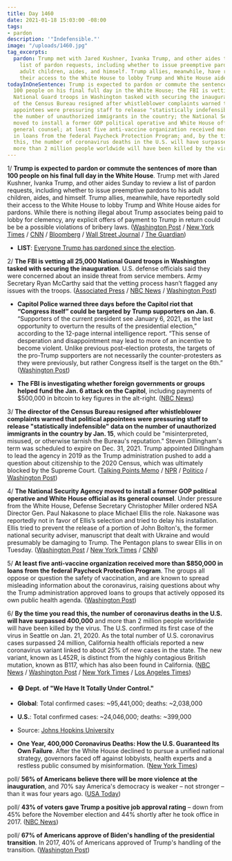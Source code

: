 ```yaml
---
title: Day 1460
date: 2021-01-18 15:03:00 -08:00
tags:
- pardon
description: '"Indefensible."'
image: "/uploads/1460.jpg"
tag_excerpts:
  pardon: Trump met with Jared Kushner, Ivanka Trump, and other aides to review a
    list of pardon requests, including whether to issue preemptive pardons to his
    adult children, aides, and himself. Trump allies, meanwhile, have reportedly sold
    their access to the White House to lobby Trump and White House aides for pardons.
todayInOneSentence: Trump is expected to pardon or commute the sentences of more than
  100 people on his final full day in the White House; the FBI is vetting all 25,000
  National Guard troops in Washington tasked with securing the inauguration; the director
  of the Census Bureau resigned after whistleblower complaints warned that political
  appointees were pressuring staff to release "statistically indefensible" data on
  the number of unauthorized immigrants in the country; the National Security Agency
  moved to install a former GOP political operative and White House official as its
  general counsel; at least five anti-vaccine organization received more than $850,000
  in loans from the federal Paycheck Protection Program; and, by the time you read
  this, the number of coronavirus deaths in the U.S. will have surpassed 400,000 and
  more than 2 million people worldwide will have been killed by the virus
---
```


1/ **Trump is expected to pardon or commute the sentences of more than 100 people on his final full day in the White House**. Trump met with Jared Kushner, Ivanka Trump, and other aides Sunday to review a list of pardon requests, including whether to issue preemptive pardons to his adult children, aides, and himself. Trump allies, meanwhile, have reportedly sold their access to the White House to lobby Trump and White House aides for pardons. While there is nothing illegal about Trump associates being paid to lobby for clemency, any explicit offers of payment to Trump in return could be be a possible violations of bribery laws. ([Washington Post](https://www.washingtonpost.com/politics/trump-pardons-final-days/2021/01/17/7a57969c-5905-11eb-a976-bad6431e03e2_story.html) / [New York Times](https://www.nytimes.com/2021/01/17/us/politics/trump-pardons.html) / [CNN](https://www.cnn.com/2021/01/17/politics/trump-pardons-expected/index.html) / [Bloomberg](https://www.bloomberg.com/news/articles/2021-01-18/trump-white-house-steers-away-from-controversial-pardon-himself?srnd=premium&sref=MIBMEEoj) / [Wall Street Journal](https://www.wsj.com/articles/trump-weighs-many-pardons-as-presidency-winds-down-11611002181?mod=hp_lead_pos5) / [The Guardian](https://www.theguardian.com/us-news/2021/jan/18/trump-warned-against-self-pardon-white-house-officials-reports))

* **LIST**: [Everyone Trump has pardoned since the election](https://www.washingtonpost.com/politics/2020/12/23/trump-pardons-list/?arc404=true).

2/ **The FBI is vetting all 25,000 National Guard troops in Washington tasked with securing the inauguration**. U.S. defense officials said they were concerned about an inside threat from service members.   Army Secretary Ryan McCarthy said that the vetting process hasn’t flagged any issues with the troops. ([Associated Press](https://apnews.com/article/biden-inauguration-joe-biden-capitol-siege-politics-ap-top-news-ab877d14bc97682973add2acd514218e) / [NBC News](https://www.nbcnews.com/news/military/fbi-vetting-service-members-ahead-inauguration-amid-reported-fears-insider-n1254574) / [Washington Post](https://www.washingtonpost.com/national-security/military-inauguration-extremist-threat/2021/01/17/ed8885ba-593a-11eb-aaad-93988621dd28_story.html))

* **Capitol Police warned three days before the Capitol riot that “Congress itself” could be targeted by Trump supporters on Jan. 6**. “Supporters of the current president see January 6, 2021, as the last opportunity to overturn the results of the presidential election,” according to the 12-page internal intelligence report. “This sense of desperation and disappointment may lead to more of an incentive to become violent. Unlike previous post-election protests, the targets of the pro-Trump supporters are not necessarily the counter-protesters as they were previously, but rather Congress itself is the target on the 6th.” ([Washington Post](https://www.washingtonpost.com/politics/capitol-police-intelligence-warning/2021/01/15/c8b50744-5742-11eb-a08b-f1381ef3d207_story.html))

* **The FBI is investigating whether foreign governments or groups helped fund the Jan. 6 attack on the Capitol**, including payments of $500,000 in bitcoin to key figures in the alt-right. ([NBC News](https://www.nbcnews.com/politics/national-security/fbi-probing-if-foreign-governments-groups-funded-extremists-who-helped-n1254525))

3/ **The director of the Census Bureau resigned after whistleblower complaints warned that political appointees were pressuring staff to release "statistically indefensible" data on the number of unauthorized immigrants in the country by Jan. 15**, which could be "misinterpreted, misused, or otherwise tarnish the Bureau's reputation." Steven Dillingham's term was scheduled to expire on Dec. 31, 2021. Trump appointed Dillingham to lead the agency in 2019 as the Trump administration pushed to add a question about citizenship to the 2020 Census, which was ultimately blocked by the Supreme Court. ([Talking Points Memo](https://talkingpointsmemo.com/news/census-director-dillingham-resignation) / [NPR](https://www.npr.org/2021/01/18/957302276/trumps-census-director-to-quit-after-trying-to-rush-out-indefensible-report) / [Politico](https://www.politico.com/news/2021/01/18/census-bureau-director-stepping-down-460218) / [Washington Post](https://www.washingtonpost.com/local/social-issues/embattled-census-bureau-director-steven-dillingham-resigns/2021/01/18/63c8d1aa-59bb-11eb-a976-bad6431e03e2_story.html))

4/ **The National Security Agency moved to install a former GOP political operative and White House official as its general counsel**. Under pressure from the White House, Defense Secretary Christopher Miller ordered NSA Director Gen. Paul Nakasone to place Michael Ellis the role. Nakasone was reportedly not in favor of Ellis’s selection and tried to delay his installation. Ellis tried to prevent the release of a portion of John Bolton's, the former national security adviser, manuscript that dealt with Ukraine and would presumably be damaging to Trump. The Pentagon plans to swear Ellis in on Tuesday. ([Washington Post](https://www.washingtonpost.com/national-security/the-nsa-is-moving-forward-to-install-michael-ellis-a-former-gop-operative-as-its-top-lawyer-the-agency-said-sunday/2021/01/17/b8430e8c-58e2-11eb-a976-bad6431e03e2_story.html) / [New York Times](https://www.nytimes.com/2021/01/17/us/politics/nsa-michael-ellis-trump.html) / [CNN](https://www.cnn.com/2021/01/17/politics/michael-ellis-nsa-general-counsel/index.html))

5/ **At least five anti-vaccine organization received more than $850,000 in loans from the federal Paycheck Protection Program**. The groups all oppose or question the safety of vaccination, and are known to spread misleading information about the coronavirus, raising questions about why the Trump administration approved loans to groups that actively opposed its own public health agenda. ([Washington Post](https://www.washingtonpost.com/business/2021/01/18/ppp-loans-anti-vaccine/))

6/ **By the time you read this, the number of coronavirus deaths in the U.S. will have surpassed 400,000** and more than 2 million people worldwide will have been killed by the virus.  The U.S. confirmed its first case of the virus in Seattle on Jan. 21, 2020. As the total number of U.S. coronavirus cases surpassed 24 million, California health officials reported a new coronavirus variant linked to about 25% of new cases in the state. The new variant, known as L452R, is distinct from the highly contagious British mutation, known as B117, which has also been found in California. ([NBC News](https://www.nbcnews.com/news/us-news/u-s-covid-19-death-toll-nears-400-000-n1254575) / [Washington Post](https://www.washingtonpost.com/health/2021/01/18/california-coronavirus-variant/) / [New York Times](https://www.nytimes.com/live/2021/01/18/world/covid-19-coronavirus/as-the-us-surpasses-24-million-cases-los-angeles-now-confronts-a-more-contagious-variant) / [Los Angeles Times](https://www.latimes.com/california/story/2021-01-17/covid-19-coronavirus-vaccine-update-pandemic))

* #### 😷 Dept. of "We Have It Totally Under Control."

* **Global**: Total confirmed cases: \~95,441,000; deaths: \~2,038,000

* **U.S.**: Total confirmed cases: \~24,046,000; deaths: \~399,000

* Source: [Johns Hopkins University](https://coronavirus.jhu.edu/map.html)

* **One Year, 400,000 Coronavirus Deaths: How the U.S. Guaranteed Its Own Failure**. After the White House declined to pursue a unified national strategy, governors faced off against lobbyists, health experts and a restless public consumed by misinformation. ([New York Times](https://www.nytimes.com/2021/01/17/us/covid-deaths-2020.html))

poll/ **56% of Americans believe there will be more violence at the inauguration**, and 70% say America's democracy is weaker – not stronger – than it was four years ago. ([USA Today](https://www.usatoday.com/story/news/politics/2021/01/17/trump-hurt-democracy-violence-feared-inauguration-poll/4165750001/))

poll/ **43% of voters gave Trump a positive job approval rating** – down from 45% before the November election and 44% shortly after he took office in 2017. ([NBC News](https://www.nbcnews.com/politics/meet-the-press/poll-trump-approval-remains-stable-republicans-unmoved-after-capitol-violence-n1254457))

poll/ **67% of Americans approve of Biden's handling of the presidential transition**. In 2017, 40% of Americans approved of Trump's handling of the transition. ([Washington Post](https://www.washingtonpost.com/politics/poll-biden-trump-republicans/2021/01/16/5e41c9ba-575b-11eb-a08b-f1381ef3d207_story.html))